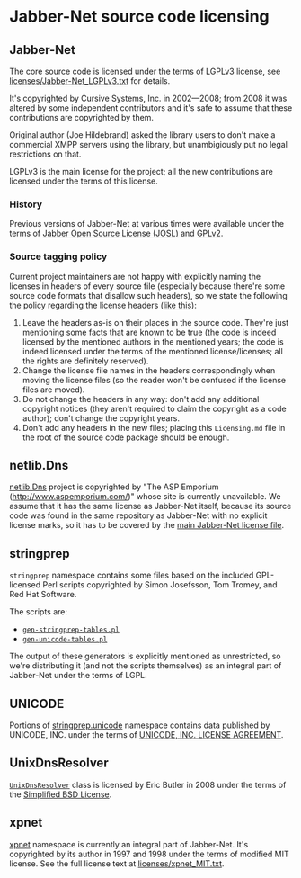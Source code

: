 Jabber-Net source code licensing
================================

Jabber-Net
----------

The core source code is licensed under the terms of LGPLv3 license, see
[licenses/Jabber-Net_LGPLv3.txt][jabber-net] for details.

It's copyrighted by Cursive Systems, Inc. in 2002—2008; from 2008 it was altered
by some independent contributors and it's safe to assume that these
contributions are copyrighted by them.

Original author (Joe Hildebrand) asked the library users to don't make a
commercial XMPP servers using the library, but unambigiously put no legal
restrictions on that.

LGPLv3 is the main license for the project; all the new contributions are
licensed under the terms of this license.

### History

Previous versions of Jabber-Net at various times were available under the terms
of [Jabber Open Source License (JOSL)][josl] and [GPLv2][gplv2].

### Source tagging policy

Current project maintainers are not happy with explicitly naming the licenses in
headers of every source file (especially because there're some source code
formats that disallow such headers), so we state the following the policy
regarding the license headers ([like this][header-sample]):

1.  Leave the headers as-is on their places in the source code. They're just
    mentioning some facts that are known to be true (the code is indeed licensed
    by the mentioned authors in the mentioned years; the code is indeed licensed
    under the terms of the mentioned license/licenses; all the rights are
    definitely reserved).
2.  Change the license file names in the headers correspondingly when moving the
    license files (so the reader won't be confused if the license files are
    moved).
3.  Do not change the headers in any way: don't add any additional copyright
    notices (they aren't required to claim the copyright as a code author);
    don't change the copyright years.
4.  Don't add any headers in the new files; placing this `Licensing.md` file in
    the root of the source code package should be enough.

netlib.Dns
----------

[netlib.Dns][netlib-dns] project is copyrighted by "The ASP Emporium
(http://www.aspemporium.com/)" whose site is currently unavailable. We assume
that it has the same license as Jabber-Net itself, because its source code was
found in the same repository as Jabber-Net with no explicit license marks, so it
has to be covered by the [main Jabber-Net license file][jabber-net].

stringprep
----------

`stringprep` namespace contains some files based on the included GPL-licensed
Perl scripts copyrighted by Simon Josefsson, Tom Tromey, and Red Hat Software.

The scripts are:

- [`gen-stringprep-tables.pl`][gen-stringprep-tables-pl]
- [`gen-unicode-tables.pl`][gen-unicode-tables-pl]

The output of these generators is explicitly mentioned as unrestricted, so we're
distributing it (and not the scripts themselves) as an integral part of
Jabber-Net under the terms of LGPL.

UNICODE
-------

Portions of [stringprep.unicode][stringprep-unicode] namespace contains data
published by UNICODE, INC. under the terms of [UNICODE, INC. LICENSE
AGREEMENT][unicode].

UnixDnsResolver
---------------

[`UnixDnsResolver`][unixdnsresolver] class is licensed by Eric Butler in 2008
under the terms of the [Simplified BSD License][unixdnsresolver-license].

xpnet
-----

[xpnet][] namespace is currently an integral part of Jabber-Net. It's
copyrighted by its author in 1997 and 1998 under the terms of modified MIT
license. See the full license text at [licenses/xpnet_MIT.txt][xpnet-mit].

[gen-stringprep-tables-pl]: src/JabberNet/stringprep/steps/gen-stringprep-tables.pl
[gen-unicode-tables-pl]: src/JabberNet/stringprep/unicode/gen-unicode-tables.pl
[jabber-net]: licenses/Jabber-Net_LGPLv3.txt
[unicode]: licenses/UNICODE.txt
[unixdnsresolver-license]: licenses/UnixDnsResolver_BSD.txt
[xpnet-mit]: licenses/xpnet_MIT.txt

[bedrock-net-certutil]: https://github.com/ForNeVeR/Jabber-Net/blob/develop/bedrock/net/CertUtil.cs
[gplv2]: http://www.fsf.org/licensing/licenses/info/GPLv2.html
[header-sample]: https://github.com/ForNeVeR/Jabber-Net/blob/71e48fbaf4e4408e44734861c8ce1d436aeee2a4/JabberNet.ConsoleClient/Main.cs#L1-L13
[josl]: http://archive.jabber.org/core/JOSL.pdf
[netlib-dns]: https://github.com/ForNeVeR/Jabber-Net/tree/develop/netlib.Dns
[stringprep-unicode]: https://github.com/ForNeVeR/Jabber-Net/tree/41059bb1d70b678b17bf494e71a4a08e2f3b42e1/src/JabberNet/stringprep/unicode
[unixdnsresolver]: https://github.com/ForNeVeR/Jabber-Net/blob/41059bb1d70b678b17bf494e71a4a08e2f3b42e1/src/JabberNet/bedrock/net/UnixDnsResolver.cs
[xpnet]: https://github.com/ForNeVeR/Jabber-Net/tree/develop/xpnet
